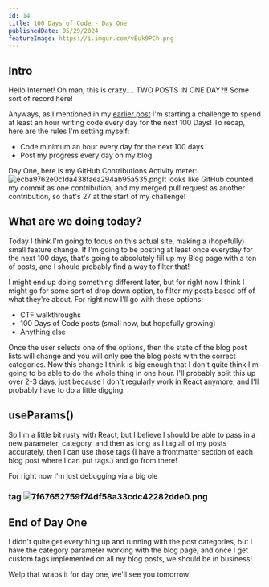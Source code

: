 ```yaml
---
id: 14
title: 100 Days of Code - Day One
publishedDate: 05/29/2024
featureImage: https://i.imgur.com/vBuk9PCh.png
---
```

## Intro
Hello Internet!
Oh man, this is crazy.... TWO POSTS IN ONE DAY?!!
Some sort of record here!

Anyways, as I mentioned in my [earlier post](https://screamintothevoid.today/blog/13) I'm starting a challenge to spend at least an hour writing code every day for the next 100 Days! To recap, here are the rules I'm setting myself:
* Code minimum an hour every day for the next 100 days.
* Post my progress every day on my blog.

Day One, here is my GitHub Contributions Activity meter:
![ecba9762e0c1da438faea294ab95a535.png](https://i.imgur.com/Bb60MFV.png)It looks like GitHub counted my commit as one contribution, and my merged pull request as another contribution, so that's 27 at the start of my challenge!

## What are we doing today?
Today I think I'm going to focus on this actual site, making a (hopefully) small feature change. If I'm going to be posting at least once everyday for the next 100 days, that's going to absolutely fill up my Blog page with a ton of posts, and I should probably find a way to filter that!

I might end up doing something different later, but for right now I think I might go for some sort of drop down option, to filter my posts based off of what they're about. For right now I'll go with these options:
* CTF walkthroughs
* 100 Days of Code posts (small now, but hopefully growing)
* Anything else

Once the user selects one of the options, then the state of the blog post lists will change and you will only see the blog posts with the correct categories.
Now this change I think is big enough that I don't quite think I'm going to be able to do the whole thing in one hour. I'll probably split this up over 2-3 days, just because I don't regularly work in React anymore, and I'll probably have to do a little digging.

## useParams()
So I'm a little bit rusty with React, but I believe I should be able to pass in a new parameter, category, and then as long as I tag all of my posts accurately, then I can use those tags (I have a frontmatter section of each blog post where I can put tags.) and go from there!

For right now I'm just debugging via a big ole <h3> tag
![7f67652759f74df58a33cdc42282dde0.png](https://i.imgur.com/Sgpdh0D.png)

## End of Day One
I didn't quite get everything up and running with the post categories, but I have the category parameter working with the blog page, and once I get custom tags implemented on all my blog posts, we should be in business!

Welp that wraps it for day one, we'll see you tomorrow!